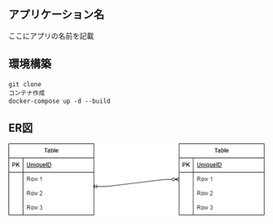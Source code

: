 ## アプリケーション名
ここにアプリの名前を記載

## 環境構築
```
git clone
コンテナ作成
docker-compose up -d --build
```

## ER図
![ER図](ER.drawio.png)
